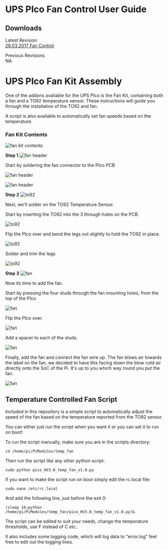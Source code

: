 # UPS PIco Fan Control User Guide

## Downloads

Latest Revision  
[28.03.2017 Fan Control](https://www.modmypi.com/download/pimodules/_28_03_2017-fan-control.pdf)

Previous Revisions  
NA

# UPS PIco Fan Kit Assembly

One of the addons available for the UPS PIco is the Fan Kit, containing both a fan and a TO92 temperature sensor. These instructions will guide you through the installation of the TO92 and fan.

A script is also available to automatically set fan speeds based on the temperature.

### Fan Kit Contents
![fan kit contents](https://www.modmypi.com/image/data/rpi-products/breakout-boards/modmypi/pico/wiki/fan_kit_contents.jpg)

**Step 1**
![fan header](https://www.modmypi.com/image/data/rpi-products/breakout-boards/modmypi/pico/wiki/fan-header-1.jpg)

Start by soldering the fan connector to the PIco PCB

![fan header](https://www.modmypi.com/image/data/rpi-products/breakout-boards/modmypi/pico/wiki/fan-header-2.jpg)

![fan header](https://www.modmypi.com/image/data/rpi-products/breakout-boards/modmypi/pico/wiki/fan-header-3.jpg)

**Step 2**
![to92](https://www.modmypi.com/image/data/rpi-products/breakout-boards/modmypi/pico/wiki/to92-1.jpg)

Next, we'll solder on the TO92 Temperature Sensor.

Start by inserting the TO92 into the 3 through holes on the PCB.

![to92](https://www.modmypi.com/image/data/rpi-products/breakout-boards/modmypi/pico/wiki/to92-2.jpg)

Flip the PIco over and bend the legs out slightly to hold the TO92 in place.

![to92](https://www.modmypi.com/image/data/rpi-products/breakout-boards/modmypi/pico/wiki/to92-3.jpg)

Solder and trim the legs.

![to92](https://www.modmypi.com/image/data/rpi-products/breakout-boards/modmypi/pico/wiki/to92-4.jpg)

**Step 3**
![fan](https://www.modmypi.com/image/data/rpi-products/breakout-boards/modmypi/pico/wiki/fan-1.jpg)

Now its time to add the fan.

Start by pressing the four studs through the fan mounting holes, from the top of the PIco

![fan](https://www.modmypi.com/image/data/rpi-products/breakout-boards/modmypi/pico/wiki/fan-2.jpg)

Flip the PIco over.

![fan](https://www.modmypi.com/image/data/rpi-products/breakout-boards/modmypi/pico/wiki/fan-3.jpg)

Add a spacer to each of the studs.

![fan](https://www.modmypi.com/image/data/rpi-products/breakout-boards/modmypi/pico/wiki/fan-4.jpg)

Finally, add the fan and connect the fan wire up. The fan blows air towards the label on the fan, we decided to have this facing down the blow cold air directly onto the SoC of the Pi. It's up to you which way round you put the fan.

![fan](https://www.modmypi.com/image/data/rpi-products/breakout-boards/modmypi/pico/wiki/fan-5.jpg)

## Temperature Controlled Fan Script

Included in this repository is a simple script to automatically adjust the speed of the fan based on the temperature reported from the TO92 sensor.

You can either just run the script when you want it or you can set it to run on boot!

To run the script manually, make sure you are in the scripts directory:

`cd /home/pi/PiModules/temp_fan`

Then run the script like any other python script:

`sudo python pico_HV3.0_temp_fan_v1.0.py`

If you want to make the script run on boot simply edit the rc.local file:

`sudo nano /etc/rc.local`

And add the following line, just before the exit 0:

`(sleep 10;python /home/pi/PiModules/temp_fan/pico_HV3.0_temp_fan_v1.0.py)&`

The script can be edited to suit your needs, change the temperature thresholds, use F instead of C etc..

It also includes some logging code, which will log data to "error.log" feel free to edit out the logging lines.